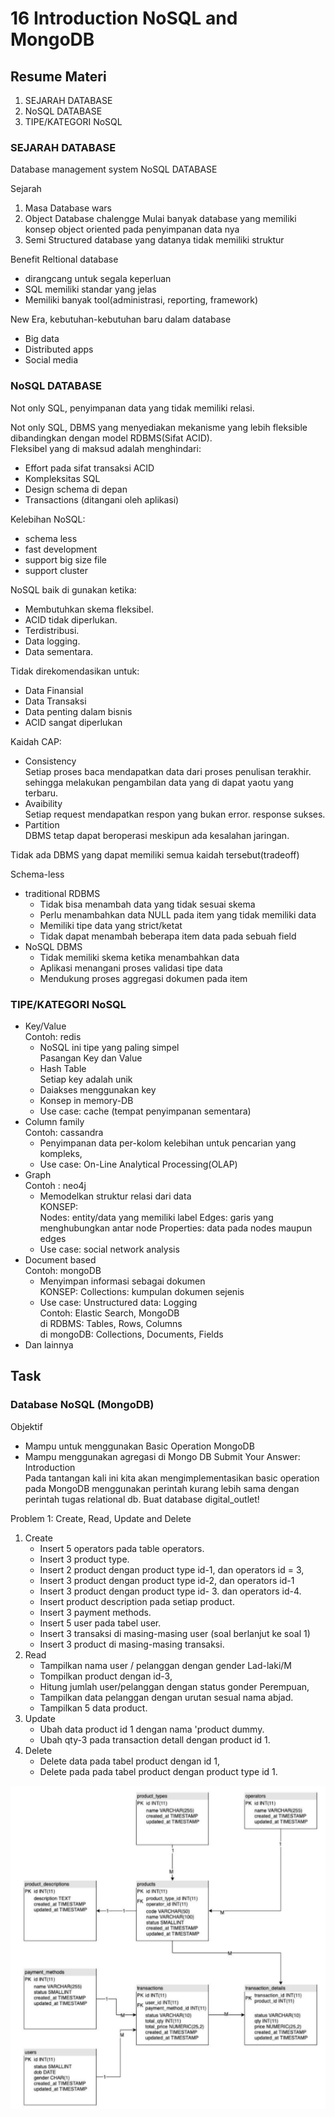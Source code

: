 # 16 Introduction NoSQL and MongoDB

## Resume Materi
1. SEJARAH DATABASE
2. NoSQL DATABASE
3. TIPE/KATEGORI NoSQL

### SEJARAH DATABASE
Database management system
NoSQL DATABASE

Sejarah
1. Masa Database wars
2. Object Database chalengge
Mulai banyak database yang memiliki konsep object oriented pada penyimpanan data nya
3. Semi Structured
database yang datanya tidak memiliki struktur

Benefit Reltional database
- dirangcang untuk segala keperluan
- SQL memiliki standar yang jelas
- Memiliki banyak tool(administrasi, reporting, framework)

New Era, kebutuhan-kebutuhan baru dalam database
- Big data
- Distributed apps
- Social media

### NoSQL DATABASE
Not only SQL, penyimpanan data yang tidak memiliki relasi.

Not only SQL, DBMS yang menyediakan mekanisme yang lebih fleksible dibandingkan dengan model RDBMS(Sifat ACID).\
Fleksibel yang di maksud adalah menghindari:
- Effort pada sifat transaksi ACID
- Kompleksitas SQL
- Design schema di depan
- Transactions (ditangani oleh aplikasi)

Kelebihan NoSQL:
- schema less
- fast development
- support big size file
- support cluster

NoSQL baik di gunakan ketika:
- Membutuhkan skema fleksibel.
- ACID tidak diperlukan.
- Terdistribusi.
- Data logging.
- Data sementara.

Tidak direkomendasikan untuk:
- Data Finansial
- Data Transaksi
- Data penting dalam bisnis
- ACID sangat diperlukan

Kaidah CAP:
- Consistency\
Setiap proses baca mendapatkan data dari proses penulisan terakhir. sehingga melakukan pengambilan data yang di dapat yaotu yang terbaru.
- Avaibility\
Setiap request mendapatkan respon yang bukan error. response sukses.
- Partition\
DBMS tetap dapat beroperasi meskipun ada kesalahan jaringan.

Tidak ada DBMS yang dapat memiliki semua kaidah tersebut(tradeoff)

Schema-less
- traditional RDBMS
    - Tidak bisa menambah data yang tidak sesuai skema
    - Perlu menambahkan data NULL pada item yang tidak memiliki data
    - Memiliki tipe data yang strict/ketat
    - Tidak dapat menambah beberapa item data pada sebuah field
- NoSQL DBMS
    - Tidak memiliki skema ketika menambahkan data
    - Aplikasi menangani proses validasi tipe data
    - Mendukung proses aggregasi dokumen pada item


### TIPE/KATEGORI NoSQL
- Key/Value\
Contoh: redis
    - NoSQL ini tipe yang paling simpel\
    Pasangan Key dan Value
    - Hash Table\
    Setiap key adalah unik
    - Daiakses menggunakan key
    - Konsep in memory-DB
    - Use case: cache (tempat penyimpanan sementara)
- Column family\
Contoh: cassandra
    - Penyimpanan data per-kolom
    kelebihan untuk pencarian yang kompleks,
    - Use case: On-Line Analytical Processing(OLAP)
- Graph\
Contoh : neo4j
    - Memodelkan struktur relasi dari data\
    KONSEP:\
    Nodes: entity/data yang memiliki label
    Edges: garis yang menghubungkan antar node
    Properties: data pada nodes maupun edges
    - Use case: social network analysis
- Document based\
Contoh: mongoDB
    - Menyimpan informasi sebagai dokumen\
    KONSEP:
    Collections: kumpulan dokumen sejenis
    - Use case: Unstructured data: Logging\
    Contoh: Elastic Search, MongoDB\
    di RDBMS: Tables, Rows, Columns\
    di mongoDB: Collections, Documents, Fields
- Dan lainnya

## Task

### Database NoSQL (MongoDB)
Objektif
- Mampu untuk menggunakan Basic Operation MongoDB
- Mampu menggunakan agregasi di Mongo DB
Submit Your Answer:\
Introduction\
Pada tantangan kali ini kita akan mengimplementasikan basic operation pada MongoDB menggunakan perintah kurang lebih sama dengan perintah tugas relational db. Buat database digital_outlet!

Problem 1: Create, Read, Update and Delete
1. Create
    - Insert 5 operators pada table operators.
    - Insert 3 product type.
    - Insert 2 product dengan product type id-1, dan operators id = 3,
    - Insert 3 product dengan product type id-2, dan operators id-1
    - Insert 3 product dengan product type id- 3. dan operators id-4.
    - Insert product description pada setiap product.
    - Insert 3 payment methods.
    - Insert 5 user pada tabel user.
    - Insert 3 transaksi di masing-masing user (soal berlanjut ke soal 1)
    - Insert 3 product di masing-masing transaksi.
2. Read
    - Tampilkan nama user / pelanggan dengan gender Lad-laki/M
    - Tompilkan product dengan id-3,
    - Hitung jumlah user/pelanggan dengan status gonder Perempuan,
    - Tampilkan data pelanggan dengan urutan sesual nama abjad.
    - Tampilkan 5 data product.
3. Update
    - Ubah data product id 1 dengan nama 'product dummy.
    - Ubah qty-3 pada transaction detall dengan product id 1.
4. Delete
    - Delete data pada tabel product dengan id 1,
    - Delete pada pada tabel product dengan product type id 1.

![Gambar Relasi database](https://github.com/magusabdul/Java-Springboot_Agus-Abdul-Malik/blob/master/16_Introduction%20NoSQL%20and%20MongoDB/screenshots/database.PNG)
